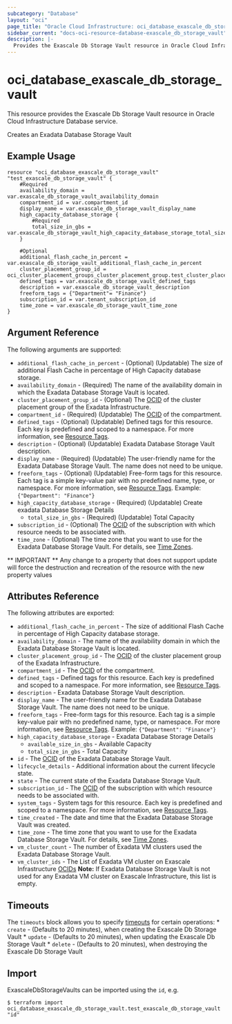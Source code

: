```yaml
---
subcategory: "Database"
layout: "oci"
page_title: "Oracle Cloud Infrastructure: oci_database_exascale_db_storage_vault"
sidebar_current: "docs-oci-resource-database-exascale_db_storage_vault"
description: |-
  Provides the Exascale Db Storage Vault resource in Oracle Cloud Infrastructure Database service
---
```


# oci_database_exascale_db_storage_vault
This resource provides the Exascale Db Storage Vault resource in Oracle Cloud Infrastructure Database service.

Creates an Exadata Database Storage Vault


## Example Usage

```hcl
resource "oci_database_exascale_db_storage_vault" "test_exascale_db_storage_vault" {
	#Required
	availability_domain = var.exascale_db_storage_vault_availability_domain
	compartment_id = var.compartment_id
	display_name = var.exascale_db_storage_vault_display_name
	high_capacity_database_storage {
		#Required
		total_size_in_gbs = var.exascale_db_storage_vault_high_capacity_database_storage_total_size_in_gbs
	}

	#Optional
	additional_flash_cache_in_percent = var.exascale_db_storage_vault_additional_flash_cache_in_percent
	cluster_placement_group_id = oci_cluster_placement_groups_cluster_placement_group.test_cluster_placement_group.id
	defined_tags = var.exascale_db_storage_vault_defined_tags
	description = var.exascale_db_storage_vault_description
	freeform_tags = {"Department"= "Finance"}
	subscription_id = var.tenant_subscription_id
	time_zone = var.exascale_db_storage_vault_time_zone
}
```

## Argument Reference

The following arguments are supported:

* `additional_flash_cache_in_percent` - (Optional) (Updatable) The size of additional Flash Cache in percentage of High Capacity database storage. 
* `availability_domain` - (Required) The name of the availability domain in which the Exadata Database Storage Vault is located.
* `cluster_placement_group_id` - (Optional) The [OCID](https://docs.cloud.oracle.com/iaas/Content/General/Concepts/identifiers.htm) of the cluster placement group of the Exadata Infrastructure.
* `compartment_id` - (Required) (Updatable) The [OCID](https://docs.cloud.oracle.com/iaas/Content/General/Concepts/identifiers.htm) of the compartment.
* `defined_tags` - (Optional) (Updatable) Defined tags for this resource. Each key is predefined and scoped to a namespace. For more information, see [Resource Tags](https://docs.cloud.oracle.com/iaas/Content/General/Concepts/resourcetags.htm). 
* `description` - (Optional) (Updatable) Exadata Database Storage Vault description.
* `display_name` - (Required) (Updatable) The user-friendly name for the Exadata Database Storage Vault. The name does not need to be unique.
* `freeform_tags` - (Optional) (Updatable) Free-form tags for this resource. Each tag is a simple key-value pair with no predefined name, type, or namespace. For more information, see [Resource Tags](https://docs.cloud.oracle.com/iaas/Content/General/Concepts/resourcetags.htm).  Example: `{"Department": "Finance"}` 
* `high_capacity_database_storage` - (Required) (Updatable) Create exadata Database Storage Details 
	* `total_size_in_gbs` - (Required) (Updatable) Total Capacity 
* `subscription_id` - (Optional) The [OCID](https://docs.cloud.oracle.com/iaas/Content/General/Concepts/identifiers.htm) of the subscription with which resource needs to be associated with.
* `time_zone` - (Optional) The time zone that you want to use for the Exadata Database Storage Vault. For details, see [Time Zones](https://docs.cloud.oracle.com/iaas/Content/Database/References/timezones.htm). 


** IMPORTANT **
Any change to a property that does not support update will force the destruction and recreation of the resource with the new property values

## Attributes Reference

The following attributes are exported:

* `additional_flash_cache_in_percent` - The size of additional Flash Cache in percentage of High Capacity database storage. 
* `availability_domain` - The name of the availability domain in which the Exadata Database Storage Vault is located.
* `cluster_placement_group_id` - The [OCID](https://docs.cloud.oracle.com/iaas/Content/General/Concepts/identifiers.htm) of the cluster placement group of the Exadata Infrastructure.
* `compartment_id` - The [OCID](https://docs.cloud.oracle.com/iaas/Content/General/Concepts/identifiers.htm) of the compartment.
* `defined_tags` - Defined tags for this resource. Each key is predefined and scoped to a namespace. For more information, see [Resource Tags](https://docs.cloud.oracle.com/iaas/Content/General/Concepts/resourcetags.htm). 
* `description` - Exadata Database Storage Vault description.
* `display_name` - The user-friendly name for the Exadata Database Storage Vault. The name does not need to be unique.
* `freeform_tags` - Free-form tags for this resource. Each tag is a simple key-value pair with no predefined name, type, or namespace. For more information, see [Resource Tags](https://docs.cloud.oracle.com/iaas/Content/General/Concepts/resourcetags.htm).  Example: `{"Department": "Finance"}` 
* `high_capacity_database_storage` - Exadata Database Storage Details 
	* `available_size_in_gbs` - Available Capacity 
	* `total_size_in_gbs` - Total Capacity 
* `id` - The [OCID](https://docs.cloud.oracle.com/iaas/Content/General/Concepts/identifiers.htm) of the Exadata Database Storage Vault.
* `lifecycle_details` - Additional information about the current lifecycle state.
* `state` - The current state of the Exadata Database Storage Vault.
* `subscription_id` - The [OCID](https://docs.cloud.oracle.com/iaas/Content/General/Concepts/identifiers.htm) of the subscription with which resource needs to be associated with.
* `system_tags` - System tags for this resource. Each key is predefined and scoped to a namespace. For more information, see [Resource Tags](https://docs.cloud.oracle.com/iaas/Content/General/Concepts/resourcetags.htm). 
* `time_created` - The date and time that the Exadata Database Storage Vault was created.
* `time_zone` - The time zone that you want to use for the Exadata Database Storage Vault. For details, see [Time Zones](https://docs.cloud.oracle.com/iaas/Content/Database/References/timezones.htm). 
* `vm_cluster_count` - The number of Exadata VM clusters used the Exadata Database Storage Vault. 
* `vm_cluster_ids` - The List of Exadata VM cluster on Exascale Infrastructure [OCIDs](https://docs.cloud.oracle.com/iaas/Content/General/Concepts/identifiers.htm) **Note:** If Exadata Database Storage Vault is not used for any Exadata VM cluster on Exascale Infrastructure, this list is empty. 

## Timeouts

The `timeouts` block allows you to specify [timeouts](https://registry.terraform.io/providers/oracle/oci/latest/docs/guides/changing_timeouts) for certain operations:
	* `create` - (Defaults to 20 minutes), when creating the Exascale Db Storage Vault
	* `update` - (Defaults to 20 minutes), when updating the Exascale Db Storage Vault
	* `delete` - (Defaults to 20 minutes), when destroying the Exascale Db Storage Vault


## Import

ExascaleDbStorageVaults can be imported using the `id`, e.g.

```
$ terraform import oci_database_exascale_db_storage_vault.test_exascale_db_storage_vault "id"
```

